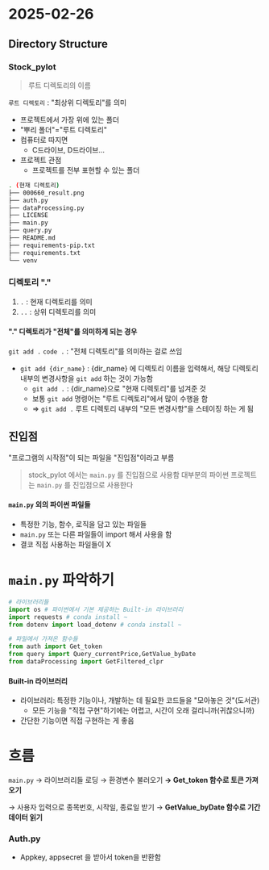 # 2025-02-26

## Directory Structure

### Stock_pylot

> 루트 디렉토리의 이름

`루트 디렉토리` : "최상위 디렉토리"를 의미

- 프로젝트에서 가장 위에 있는 폴더
- "뿌리 폴더"="루트 디렉토리"
- 컴퓨터로 따지면
  - C드라이브, D드라이브...
- 프로젝트 관점
  - 프로젝트를 전부 표현할 수 있는 폴더

```sh
. (현재 디렉토리)
├── 000660_result.png
├── auth.py
├── dataProcessing.py
├── LICENSE
├── main.py
├── query.py
├── README.md
├── requirements-pip.txt
├── requirements.txt
└── venv
```

### 디렉토리 "."

1. `.` : 현재 디렉토리를 의미
2. `..` : 상위 디렉토리를 의미

#### "." 디렉토리가 "전체"를 의미하게 되는 경우

`git add .` `code .` : "전체 디렉토리"를 의미하는 걸로 쓰임

- `git add {dir_name}` : {dir_name} 에 디렉토리 이름을 입력해서, 해당 디렉토리 내부의 변경사항을 `git add` 하는 것이 가능함
  - `git add .` : {dir_name}으로 "현재 디렉토리"를 넘겨준 것
  - 보통 `git add` 명령어는 "루트 디렉토리"에서 많이 수행을 함
  - => `git add .` 루트 디렉토리 내부의 "모든 변경사항"을 스테이징 하는 게 됨

## 진입점

"프로그램의 시작점"이 되는 파일을 "진입점"이라고 부름

> stock_pylot 에서는 `main.py` 를 진입점으로 사용함
> 대부분의 파이썬 프로젝트는 `main.py` 를 진입점으로 사용한다

#### `main.py` 외의 파이썬 파일들

- 특정한 기능, 함수, 로직을 담고 있는 파일들
- `main.py` 또는 다른 파일들이 import 해서 사용을 함
- 결코 직접 사용하는 파일들이 X

# `main.py` 파악하기

```python
# 라이브러리들
import os # 파이썬에서 기본 제공하는 Built-in 라이브러리
import requests # conda install ~
from dotenv import load_dotenv # conda install ~

# 파일에서 가져온 함수들
from auth import Get_token
from query import Query_currentPrice,GetValue_byDate
from dataProcessing import GetFiltered_clpr
```

#### Built-in 라이브러리

- 라이브러리: 특정한 기능이나, 개발하는 데 필요한 코드들을 "모아놓은 것"(도서관)
  - 모든 기능을 "직접 구현"하기에는 어렵고, 시간이 오래 걸리니까(귀찮으니까)
- 간단한 기능이면 직접 구현하는 게 좋음

# 흐름

`main.py` $\to$ 라이브러리들 로딩 $\to$ 환경변수 불러오기 **$\to$ Get_token 함수로 토큰 가져오기**

$\to$ 사용자 입력으로 종목번호, 시작일, 종료일 받기 $\to$ **GetValue_byDate 함수로 기간 데이터 읽기**

### Auth.py

- Appkey, appsecret 을 받아서 token을 반환함
